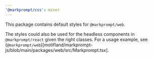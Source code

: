 ```yaml
---
'@markprompt/css': minor
---
```


This package contains default styles for `@markprompt/web`.

The styles could also be used for the headless components in `@markprompt/react` given the right classes. For a usage example, see (`@markprompt/web`)[motifland/markprompt-js/blob/main/packages/web/src/Markprompt.tsx].
